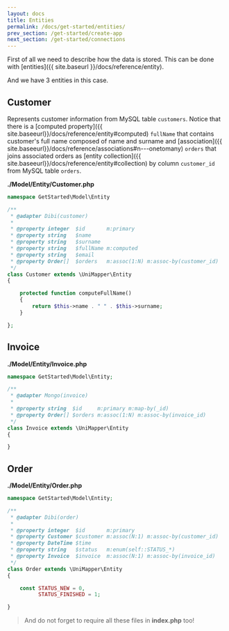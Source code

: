 ```yaml
---
layout: docs
title: Entities
permalink: /docs/get-started/entities/
prev_section: /get-started/create-app
next_section: /get-started/connections
---
```


First of all we need to describe how the data is stored. This can be done with [entities]({{ site.baseurl }}/docs/reference/entity).

And we have 3 entities in this case.

## Customer

Represents customer information from MySQL table `customers`. Notice that there is
a [computed property]({{ site.baseeurl}}/docs/reference/entity#computed) `fullName`
that contains customer's full name composed of name and surname and
[association]({{ site.baseeurl}}/docs/reference/associations#n---onetomany)
`orders` that joins associated orders as [entity collection]({{ site.baseeurl}}/docs/reference/entity#collection) by column `customer_id` from MySQL table `orders`.

**./Model/Entity/Customer.php**

~~~ php
namespace GetStarted\Model\Entity

/**
 * @adapter Dibi(customer)
 *
 * @property integer  $id       m:primary
 * @property string   $name
 * @property string   $surname
 * @property string   $fullName m:computed
 * @property string   $email
 * @property Order[]  $orders   m:assoc(1:N) m:assoc-by(customer_id)
 */
class Customer extends \UniMapper\Entity
{

    protected function computeFullName()
    {
        return $this->name . " " . $this->surname;
    }

};
~~~

## Invoice

**./Model/Entity/Invoice.php**

~~~ php
namespace GetStarted\Model\Entity;

/**
 * @adapter Mongo(invoice)
 *
 * @property string  $id     m:primary m:map-by(_id)
 * @property Order[] $orders m:assoc(1:N) m:assoc-by(invoice_id)
 */
class Invoice extends \UniMapper\Entity
{

}
~~~

## Order

**./Model/Entity/Order.php**

~~~ php
namespace GetStarted\Model\Entity;

/**
 * @adapter Dibi(order)
 *
 * @property integer  $id       m:primary
 * @property Customer $customer m:assoc(N:1) m:assoc-by(customer_id)
 * @property DateTime $time
 * @property string   $status   m:enum(self::STATUS_*)
 * @property Invoice  $invoice  m:assoc(N:1) m:assoc-by(invoice_id)
 */
class Order extends \UniMapper\Entity
{

    const STATUS_NEW = 0,
          STATUS_FINISHED = 1;

}
~~~

> And do not forget to require all these files in **index.php** too!